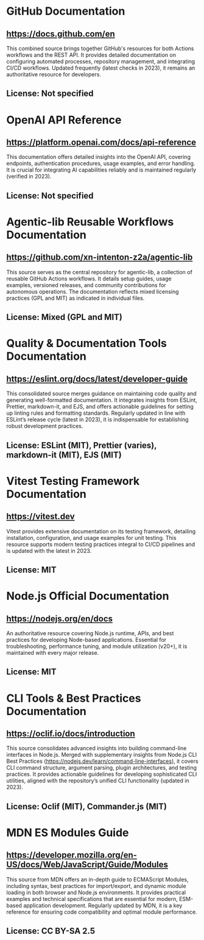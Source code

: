 # GitHub Documentation
## https://docs.github.com/en
This combined source brings together GitHub's resources for both Actions workflows and the REST API. It provides detailed documentation on configuring automated processes, repository management, and integrating CI/CD workflows. Updated frequently (latest checks in 2023), it remains an authoritative resource for developers.
## License: Not specified

# OpenAI API Reference
## https://platform.openai.com/docs/api-reference
This documentation offers detailed insights into the OpenAI API, covering endpoints, authentication procedures, usage examples, and error handling. It is crucial for integrating AI capabilities reliably and is maintained regularly (verified in 2023).
## License: Not specified

# Agentic-lib Reusable Workflows Documentation
## https://github.com/xn-intenton-z2a/agentic-lib
This source serves as the central repository for agentic-lib, a collection of reusable GitHub Actions workflows. It details setup guides, usage examples, versioned releases, and community contributions for autonomous operations. The documentation reflects mixed licensing practices (GPL and MIT) as indicated in individual files.
## License: Mixed (GPL and MIT)

# Quality & Documentation Tools Documentation
## https://eslint.org/docs/latest/developer-guide
This consolidated source merges guidance on maintaining code quality and generating well-formatted documentation. It integrates insights from ESLint, Prettier, markdown-it, and EJS, and offers actionable guidelines for setting up linting rules and formatting standards. Regularly updated in line with ESLint’s release cycle (latest in 2023), it is indispensable for establishing robust development practices.
## License: ESLint (MIT), Prettier (varies), markdown-it (MIT), EJS (MIT)

# Vitest Testing Framework Documentation
## https://vitest.dev
Vitest provides extensive documentation on its testing framework, detailing installation, configuration, and usage examples for unit testing. This resource supports modern testing practices integral to CI/CD pipelines and is updated with the latest in 2023.
## License: MIT

# Node.js Official Documentation
## https://nodejs.org/en/docs
An authoritative resource covering Node.js runtime, APIs, and best practices for developing Node-based applications. Essential for troubleshooting, performance tuning, and module utilization (v20+), it is maintained with every major release.
## License: MIT

# CLI Tools & Best Practices Documentation
## https://oclif.io/docs/introduction
This source consolidates advanced insights into building command-line interfaces in Node.js. Merged with supplementary insights from Node.js CLI Best Practices (https://nodejs.dev/learn/command-line-interfaces), it covers CLI command structure, argument parsing, plugin architectures, and testing practices. It provides actionable guidelines for developing sophisticated CLI utilities, aligned with the repository’s unified CLI functionality (updated in 2023).
## License: Oclif (MIT), Commander.js (MIT)

# MDN ES Modules Guide
## https://developer.mozilla.org/en-US/docs/Web/JavaScript/Guide/Modules
This source from MDN offers an in-depth guide to ECMAScript Modules, including syntax, best practices for import/export, and dynamic module loading in both browser and Node.js environments. It provides practical examples and technical specifications that are essential for modern, ESM-based application development. Regularly updated by MDN, it is a key reference for ensuring code compatibility and optimal module performance.
## License: CC BY-SA 2.5